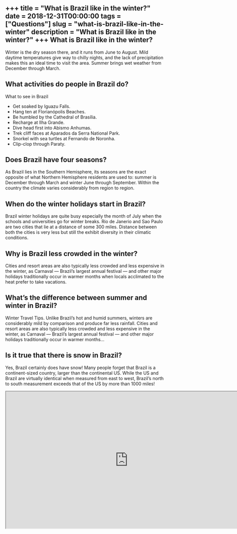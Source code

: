 +++
title = "What is Brazil like in the winter?"
date = 2018-12-31T00:00:00
tags = ["Questions"]
slug = "what-is-brazil-like-in-the-winter"
description = "What is Brazil like in the winter?"
+++
What is Brazil like in the winter?
----------------------------------

Winter is the dry season there, and it runs from June to August. Mild daytime temperatures give way to chilly nights, and the lack of precipitation makes this an ideal time to visit the area. Summer brings wet weather from December through March.

What activities do people in Brazil do?
---------------------------------------

What to see in Brazil

- Get soaked by Iguazu Falls.
- Hang ten at Florianópolis Beaches.
- Be humbled by the Cathedral of Brasília.
- Recharge at Ilha Grande.
- Dive head first into Abismo Anhumas.
- Trek cliff faces at Aparados da Serra National Park.
- Snorkel with sea turtles at Fernando de Noronha.
- Clip-clop through Paraty.

Does Brazil have four seasons?
------------------------------

As Brazil lies in the Southern Hemisphere, its seasons are the exact opposite of what Northern Hemisphere residents are used to: summer is December through March and winter June through September. Within the country the climate varies considerably from region to region.

When do the winter holidays start in Brazil?
--------------------------------------------

Brazil winter holidays are quite busy especially the month of July when the schools and universities go for winter breaks. Rio de Janerio and Sao Paulo are two cities that lie at a distance of some 300 miles. Distance between both the cities is very less but still the exhibit diversity in their climatic conditions.

Why is Brazil less crowded in the winter?
-----------------------------------------

Cities and resort areas are also typically less crowded and less expensive in the winter, as Carnaval — Brazil’s largest annual festival — and other major holidays traditionally occur in warmer months when locals acclimated to the heat prefer to take vacations.

What’s the difference between summer and winter in Brazil?
----------------------------------------------------------

Winter Travel Tips. Unlike Brazil’s hot and humid summers, winters are considerably mild by comparison and produce far less rainfall. Cities and resort areas are also typically less crowded and less expensive in the winter, as Carnaval — Brazil’s largest annual festival — and other major holidays traditionally occur in warmer months…

Is it true that there is snow in Brazil?
----------------------------------------

Yes, Brazil certainly does have snow! Many people forget that Brazil is a continent-sized country, larger than the continental US. While the US and Brazil are virtually identical when measured from east to west, Brazil’s north to south measurement exceeds that of the US by more than 1000 miles!

<iframe allow="accelerometer; autoplay; clipboard-write; encrypted-media; gyroscope; picture-in-picture" allowfullscreen="" class="__youtube_prefs__  epyt-is-override  no-lazyload" data-no-lazy="1" data-origheight="433" data-origwidth="770" data-skipgform_ajax_framebjll="" height="433" id="_ytid_32160" loading="lazy" src="https://www.youtube.com/embed/uO3d2Ym3oYA?enablejsapi=1&autoplay=0&cc_load_policy=0&cc_lang_pref=&iv_load_policy=1&loop=0&modestbranding=0&rel=1&fs=1&playsinline=0&autohide=2&theme=dark&color=red&controls=1&" title="YouTube player" width="770"></iframe>